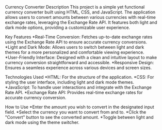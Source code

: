 Currency Converter
Description
This project is a simple yet functional currency converter built using HTML, CSS, and JavaScript. The application allows users to convert amounts between various currencies with real-time exchange rates, leveraging the Exchange Rate API. It features both light and dark mode options, providing a customizable user experience.

Key Features
*Real-Time Conversion: Fetches up-to-date exchange rates using the Exchange Rate API to ensure accurate currency conversions.
*Light and Dark Mode: Allows users to switch between light and dark themes for a more personalized and comfortable viewing experience.
*User-Friendly Interface: Designed with a clean and intuitive layout to make currency conversion straightforward and accessible.
*Responsive Design: Ensures a seamless experience across various devices and screen sizes.

Technologies Used
*HTML: For the structure of the application.
*CSS: For styling the user interface, including light and dark mode themes.
*JavaScript: To handle user interactions and integrate with the Exchange Rate API.
*Exchange Rate API: Provides real-time exchange rates for accurate currency conversion.

How to Use
*Enter the amount you wish to convert in the designated input field.
*Select the currency you want to convert from and to.
*Click the "Convert" button to see the converted amount.
*Toggle between light and dark mode using the theme switcher.
